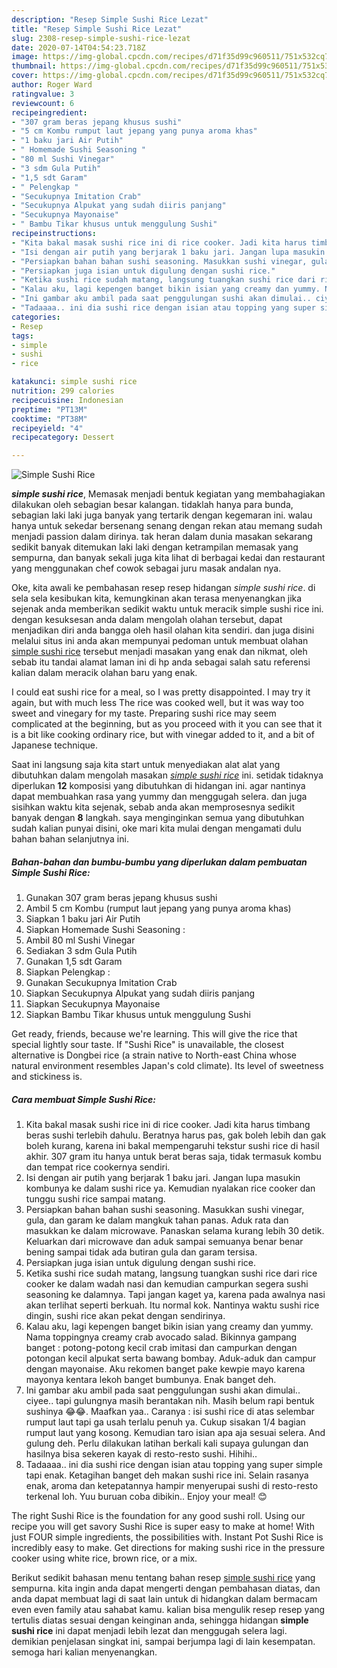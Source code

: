 ```yaml
---
description: "Resep Simple Sushi Rice Lezat"
title: "Resep Simple Sushi Rice Lezat"
slug: 2308-resep-simple-sushi-rice-lezat
date: 2020-07-14T04:54:23.718Z
image: https://img-global.cpcdn.com/recipes/d71f35d99c960511/751x532cq70/simple-sushi-rice-foto-resep-utama.jpg
thumbnail: https://img-global.cpcdn.com/recipes/d71f35d99c960511/751x532cq70/simple-sushi-rice-foto-resep-utama.jpg
cover: https://img-global.cpcdn.com/recipes/d71f35d99c960511/751x532cq70/simple-sushi-rice-foto-resep-utama.jpg
author: Roger Ward
ratingvalue: 3
reviewcount: 6
recipeingredient:
- "307 gram beras jepang khusus sushi"
- "5 cm Kombu rumput laut jepang yang punya aroma khas"
- "1 baku jari Air Putih"
- " Homemade Sushi Seasoning "
- "80 ml Sushi Vinegar"
- "3 sdm Gula Putih"
- "1,5 sdt Garam"
- " Pelengkap "
- "Secukupnya Imitation Crab"
- "Secukupnya Alpukat yang sudah diiris panjang"
- "Secukupnya Mayonaise"
- " Bambu Tikar khusus untuk menggulung Sushi"
recipeinstructions:
- "Kita bakal masak sushi rice ini di rice cooker. Jadi kita harus timbang beras sushi terlebih dahulu. Beratnya harus pas, gak boleh lebih dan gak boleh kurang, karena ini bakal mempengaruhi tekstur sushi rice di hasil akhir. 307 gram itu hanya untuk berat beras saja, tidak termasuk kombu dan tempat rice cookernya sendiri."
- "Isi dengan air putih yang berjarak 1 baku jari. Jangan lupa masukin kombunya ke dalam sushi rice ya. Kemudian nyalakan rice cooker dan tunggu sushi rice sampai matang."
- "Persiapkan bahan bahan sushi seasoning. Masukkan sushi vinegar, gula, dan garam ke dalam mangkuk tahan panas. Aduk rata dan masukkan ke dalam microwave. Panaskan selama kurang lebih 30 detik. Keluarkan dari microwave dan aduk sampai semuanya benar benar bening sampai tidak ada butiran gula dan garam tersisa."
- "Persiapkan juga isian untuk digulung dengan sushi rice."
- "Ketika sushi rice sudah matang, langsung tuangkan sushi rice dari rice cooker ke dalam wadah nasi dan kemudian campurkan segera sushi seasoning ke dalamnya. Tapi jangan kaget ya, karena pada awalnya nasi akan terlihat seperti berkuah. Itu normal kok. Nantinya waktu sushi rice dingin, sushi rice akan pekat dengan sendirinya."
- "Kalau aku, lagi kepengen banget bikin isian yang creamy dan yummy. Nama toppingnya creamy crab avocado salad. Bikinnya gampang banget : potong-potong kecil crab imitasi dan campurkan dengan potongan kecil alpukat serta bawang bombay. Aduk-aduk dan campur dengan mayonaise. Aku rekomen banget pake kewpie mayo karena mayonya kentara lekoh banget bumbunya. Enak banget deh."
- "Ini gambar aku ambil pada saat penggulungan sushi akan dimulai.. ciyee.. tapi gulungnya masih berantakan nih. Masih belum rapi bentuk sushinya 😂😂. Maafkan yaa.. Caranya : isi sushi rice di atas selembar rumput laut tapi ga usah terlalu penuh ya. Cukup sisakan 1/4 bagian rumput laut yang kosong. Kemudian taro isian apa aja sesuai selera. And gulung deh. Perlu dilakukan latihan berkali kali supaya gulungan dan hasilnya bisa sekeren kayak di resto-resto sushi. Hihihi.."
- "Tadaaaa.. ini dia sushi rice dengan isian atau topping yang super simple tapi enak. Ketagihan banget deh makan sushi rice ini. Selain rasanya enak, aroma dan ketepatannya hampir menyerupai sushi di resto-resto terkenal loh. Yuu buruan coba dibikin.. Enjoy your meal! 😊"
categories:
- Resep
tags:
- simple
- sushi
- rice

katakunci: simple sushi rice 
nutrition: 299 calories
recipecuisine: Indonesian
preptime: "PT13M"
cooktime: "PT38M"
recipeyield: "4"
recipecategory: Dessert

---
```



![Simple Sushi Rice](https://img-global.cpcdn.com/recipes/d71f35d99c960511/751x532cq70/simple-sushi-rice-foto-resep-utama.jpg)

<b><i>simple sushi rice</i></b>, Memasak menjadi bentuk kegiatan yang membahagiakan dilakukan oleh sebagian besar kalangan. tidaklah hanya para bunda, sebagian laki laki juga banyak yang tertarik dengan kegemaran ini. walau hanya untuk sekedar bersenang senang dengan rekan atau memang sudah menjadi passion dalam dirinya. tak heran dalam dunia masakan sekarang sedikit banyak ditemukan laki laki dengan ketrampilan memasak yang sempurna, dan banyak sekali juga kita lihat di berbagai kedai dan restaurant yang menggunakan chef cowok sebagai juru masak andalan nya.

Oke, kita awali ke pembahasan resep resep hidangan <i>simple sushi rice</i>. di sela sela kesibukan kita, kemungkinan akan terasa menyenangkan jika sejenak anda memberikan sedikit waktu untuk meracik simple sushi rice ini. dengan kesuksesan anda dalam mengolah olahan tersebut, dapat menjadikan diri anda bangga oleh hasil olahan kita sendiri. dan juga disini melalui situs ini anda akan mempunyai pedoman untuk membuat olahan <u>simple sushi rice</u> tersebut menjadi masakan yang enak dan nikmat, oleh sebab itu tandai alamat laman ini di hp anda sebagai salah satu referensi kalian dalam meracik olahan baru yang enak.

I could eat sushi rice for a meal, so I was pretty disappointed. I may try it again, but with much less The rice was cooked well, but it was way too sweet and vinegary for my taste. Preparing sushi rice may seem complicated at the beginning, but as you proceed with it you can see that it is a bit like cooking ordinary rice, but with vinegar added to it, and a bit of Japanese technique.


Saat ini langsung saja kita start untuk menyediakan alat alat yang dibutuhkan dalam mengolah masakan <u><i>simple sushi rice</i></u> ini. setidak tidaknya diperlukan <b>12</b> komposisi yang dibutuhkan di hidangan ini. agar nantinya dapat membuahkan rasa yang yummy dan menggugah selera. dan juga sisihkan waktu kita sejenak, sebab anda akan memprosesnya sedikit banyak dengan <b>8</b> langkah. saya menginginkan semua yang dibutuhkan sudah kalian punyai disini, oke mari kita mulai dengan mengamati dulu bahan bahan selanjutnya ini.

<!--inarticleads1-->

##### Bahan-bahan dan bumbu-bumbu yang diperlukan dalam pembuatan Simple Sushi Rice:

1. Gunakan 307 gram beras jepang khusus sushi
1. Ambil 5 cm Kombu (rumput laut jepang yang punya aroma khas)
1. Siapkan 1 baku jari Air Putih
1. Siapkan  Homemade Sushi Seasoning :
1. Ambil 80 ml Sushi Vinegar
1. Sediakan 3 sdm Gula Putih
1. Gunakan 1,5 sdt Garam
1. Siapkan  Pelengkap :
1. Gunakan Secukupnya Imitation Crab
1. Siapkan Secukupnya Alpukat yang sudah diiris panjang
1. Siapkan Secukupnya Mayonaise
1. Siapkan  Bambu Tikar khusus untuk menggulung Sushi


Get ready, friends, because we&#39;re learning. This will give the rice that special lightly sour taste. If &#34;Sushi Rice&#34; is unavailable, the closest alternative is Dongbei rice (a strain native to North-east China whose natural environment resembles Japan&#39;s cold climate). Its level of sweetness and stickiness is. 

<!--inarticleads2-->

##### Cara membuat Simple Sushi Rice:

1. Kita bakal masak sushi rice ini di rice cooker. Jadi kita harus timbang beras sushi terlebih dahulu. Beratnya harus pas, gak boleh lebih dan gak boleh kurang, karena ini bakal mempengaruhi tekstur sushi rice di hasil akhir. 307 gram itu hanya untuk berat beras saja, tidak termasuk kombu dan tempat rice cookernya sendiri.
1. Isi dengan air putih yang berjarak 1 baku jari. Jangan lupa masukin kombunya ke dalam sushi rice ya. Kemudian nyalakan rice cooker dan tunggu sushi rice sampai matang.
1. Persiapkan bahan bahan sushi seasoning. Masukkan sushi vinegar, gula, dan garam ke dalam mangkuk tahan panas. Aduk rata dan masukkan ke dalam microwave. Panaskan selama kurang lebih 30 detik. Keluarkan dari microwave dan aduk sampai semuanya benar benar bening sampai tidak ada butiran gula dan garam tersisa.
1. Persiapkan juga isian untuk digulung dengan sushi rice.
1. Ketika sushi rice sudah matang, langsung tuangkan sushi rice dari rice cooker ke dalam wadah nasi dan kemudian campurkan segera sushi seasoning ke dalamnya. Tapi jangan kaget ya, karena pada awalnya nasi akan terlihat seperti berkuah. Itu normal kok. Nantinya waktu sushi rice dingin, sushi rice akan pekat dengan sendirinya.
1. Kalau aku, lagi kepengen banget bikin isian yang creamy dan yummy. Nama toppingnya creamy crab avocado salad. Bikinnya gampang banget : potong-potong kecil crab imitasi dan campurkan dengan potongan kecil alpukat serta bawang bombay. Aduk-aduk dan campur dengan mayonaise. Aku rekomen banget pake kewpie mayo karena mayonya kentara lekoh banget bumbunya. Enak banget deh.
1. Ini gambar aku ambil pada saat penggulungan sushi akan dimulai.. ciyee.. tapi gulungnya masih berantakan nih. Masih belum rapi bentuk sushinya 😂😂. Maafkan yaa.. Caranya : isi sushi rice di atas selembar rumput laut tapi ga usah terlalu penuh ya. Cukup sisakan 1/4 bagian rumput laut yang kosong. Kemudian taro isian apa aja sesuai selera. And gulung deh. Perlu dilakukan latihan berkali kali supaya gulungan dan hasilnya bisa sekeren kayak di resto-resto sushi. Hihihi..
1. Tadaaaa.. ini dia sushi rice dengan isian atau topping yang super simple tapi enak. Ketagihan banget deh makan sushi rice ini. Selain rasanya enak, aroma dan ketepatannya hampir menyerupai sushi di resto-resto terkenal loh. Yuu buruan coba dibikin.. Enjoy your meal! 😊


The right Sushi Rice is the foundation for any good sushi roll. Using our recipe you will get savory Sushi Rice is super easy to make at home! With just FOUR simple ingredients, the possibilities with. Instant Pot Sushi Rice is incredibly easy to make. Get directions for making sushi rice in the pressure cooker using white rice, brown rice, or a mix. 

Berikut sedikit bahasan menu tentang bahan resep <u>simple sushi rice</u> yang sempurna. kita ingin anda dapat mengerti dengan pembahasan diatas, dan anda dapat membuat lagi di saat lain untuk di hidangkan dalam bermacam even even family atau sahabat kamu. kalian bisa mengulik resep resep yang tertulis diatas sesuai dengan keinginan anda, sehingga hidangan <b>simple sushi rice</b> ini dapat menjadi lebih lezat dan menggugah selera lagi. demikian penjelasan singkat ini, sampai berjumpa lagi di lain kesempatan. semoga hari kalian menyenangkan.
